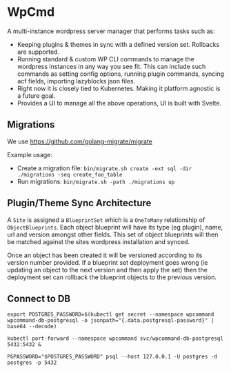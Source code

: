 # WpCmd

A multi-instance wordpress server manager that performs tasks such as:

 - Keeping plugins & themes in sync with a defined version set. Rollbacks are supported.
 - Running standard & custom WP CLI commands to manage the wordpress instances in any way you see fit. This can include
   such commands as setting config options, running plugin commands, syncing acf fields, importing lazyblocks json files.
 - Right now it is closely tied to Kubernetes. Making it platform agnostic is a future goal.
 - Provides a UI to manage all the above operations, UI is built with Svelte.

## Migrations

We use https://github.com/golang-migrate/migrate

Example usage:

- Create a migration file: `bin/migrate.sh create -ext sql -dir ./migrations -seq create_foo_table`
- Run migrations: `bin/migrate.sh -path ./migrations up`

## Plugin/Theme Sync Architecture

A `Site` is assigned a `BlueprintSet` which is a `OneToMany` relationship of `ObjectBlueprints`. Each object blueprint 
will have its type (eg plugin), name, url and version amongst other fields. This set of object blueprints will then be
matched against the sites wordpress installation and synced.

Once an object has been created it will be versioned according to its version number provided. If a blueprint set
deployment goes wrong (ie updating an object to the next version and then apply the set) then the deployment set
can rollback the blueprint objects to the previous version.

## Connect to DB

`export POSTGRES_PASSWORD=$(kubectl get secret --namespace wpcommand wpcommand-db-postgresql -o jsonpath="{.data.postgresql-password}" | base64 --decode)`

`kubectl port-forward --namespace wpcommand svc/wpcommand-db-postgresql 5432:5432 &`

`PGPASSWORD="$POSTGRES_PASSWORD" psql --host 127.0.0.1 -U postgres -d postgres -p 5432`
